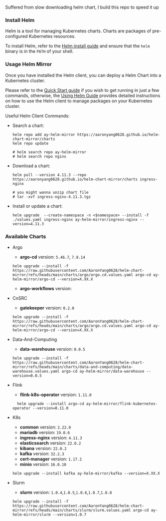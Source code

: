 Suffered from slow downloading helm chart, I build this repo to speed it up

### Install Helm

Helm is a tool for managing Kubernetes charts. Charts are packages of pre-configured Kubernetes resources.

To install Helm, refer to the [Helm install guide](https://github.com/helm/helm#install) and ensure that the `helm` binary is in the `PATH` of your shell.

### Usage Helm Mirror

Once you have installed the Helm client, you can deploy a Helm Chart into a Kubernetes cluster.

Please refer to the [Quick Start guide](https://helm.sh/docs/intro/quickstart/) if you wish to get running in just a few commands, otherwise, the [Using Helm Guide](https://helm.sh/docs/intro/using_helm/) provides detailed instructions on how to use the Helm client to manage packages on your Kubernetes cluster.

Useful Helm Client Commands:

- Search a chart:
  ```shell
  helm repo add ay-helm-mirror https://aaronyang0628.github.io/helm-chart-mirror/charts
  helm repo update

  # helm search repo ay-helm-mirror
  # helm search repo nginx
  ```
- Download a chart: 
  ```shell
  helm pull --version 4.11.3 --repo https://aaronyang0628.github.io/helm-chart-mirror/charts ingress-nginx
  
  # you might wanna unzip chart file
  # tar -xvf ingress-nginx-4.11.3.tgz
  ```
- Install or update a chart: 
  ```shell
  helm upgrade  --create-namespace -n <$namespace> --install -f ./values.yaml ingress-nginx ay-helm-mirror/ingress-nginx --version=4.11.3
  ```

### Available Charts
- Argo
  - **argo-cd** version: `5.46.7`, `7.8.14`
  
  ```shell
  helm upgrade --install -f https://raw.githubusercontent.com/AaronYang0628/helm-chart-mirror/refs/heads/main/charts/argo/argo.cd.values.yaml argo-cd ay-helm-mirror/argo-cd --version=X.XX.X
  ```
  - **argo-workflows** version: 
- CnSRC
  - **gatekeeper** version: `0.2.0`
  
  ```shell
  helm upgrade --install -f https://raw.githubusercontent.com/AaronYang0628/helm-chart-mirror/refs/heads/main/charts/argo/argo.cd.values.yaml argo-cd ay-helm-mirror/argo-cd --version=X.XX.X
  ```
- Data-And-Computing
  - **data-warehouse** version: `0.0.5`

  ```shell
  helm upgrade --install -f https://raw.githubusercontent.com/AaronYang0628/helm-chart-mirror/refs/heads/main/charts/data-and-computing/data-warehouse.values.yaml argo-cd ay-helm-mirror/data-warehouse --version=0.0.5
  ```
- Flink
  - **flink-k8s-operator** version: `1.11.0`
  
  ```shell
    helm upgrade --install argo-cd ay-helm-mirror/flink-kubernetes-operator --version=0.11.0
  ```
- K8s
  - **common** version: `2.22.0`
  - **mariadb** version: `19.0.6`
  - **ingress-nginx** version: `4.11.3`
  - **elasticsearch** version: `22.0.2`
  - **kibana** version: `22.0.2`
  - **kafka** version: `32.2.3`
  - **cert-manager** version: `1.17.2`
  - **minio** version: `16.0.10`
  
  ```shell
  helm upgrade --install kafka ay-helm-mirror/kafka --version=X.XX.X
  ```
- Slurm
  - **slurm** version: `1.0.4`,`1.0.5`,`1.0.6`,`1.0.7`,`1.0.8`
  
  ```shell
  helm upgrade --install -f https://raw.githubusercontent.com/AaronYang0628/helm-chart-mirror/refs/heads/main/charts/slurm/slurm.values.yaml argo-cd ay-helm-mirror/slurm --version=1.0.7
  ```
